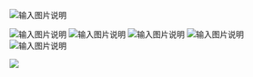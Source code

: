 ![输入图片说明](https://gitee.com/Hello-AIGC/Drawing-bed/raw/master/source/Video_2023-05-31_103542.gif)

![输入图片说明](https://gitee.com/Hello-AIGC/Drawing-bed/raw/master/source/Video_2023-05-31_152827.gif)
![输入图片说明](https://gitee.com/Hello-AIGC/Drawing-bed/raw/master/source/Video_2023-05-31_153312.gif)
![输入图片说明](https://gitee.com/Hello-AIGC/Drawing-bed/raw/master/source/Video_2023-05-31_154152.gif)
![输入图片说明](https://gitee.com/Hello-AIGC/Drawing-bed/raw/master/source/Video_2023-05-31_154500.gif)
![输入图片说明](https://foruda.gitee.com/images/1685500789462358803/8e7da31c_6522093.png)

<p>
  <img src="https://foruda.gitee.com/images/1685410349936737076/524ad704_6522093.png"/>
</p>

